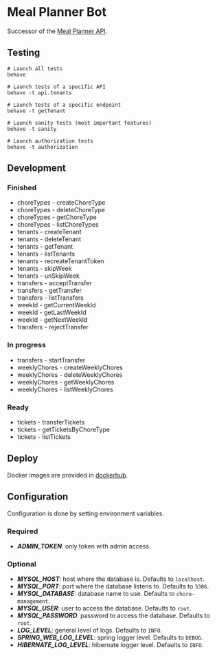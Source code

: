 # Meal Planner Bot

Successor of the [Meal Planner API](https://github.com/sralloza/meal-planner).

## Testing

```shell
# Launch all tests
behave

# Launch tests of a specific API
behave -t api.tenants

# Launch tests of a specific endpoint
behave -t getTenant

# Launch sanity tests (most important features)
behave -t sanity

# Launch authorization tests
behave -t authorization
```

## Development

### Finished

- choreTypes - createChoreType
- choreTypes - deleteChoreType
- choreTypes - getChoreType
- choreTypes - listChoreTypes
- tenants - createTenant
- tenants - deleteTenant
- tenants - getTenant
- tenants - listTenants
- tenants - recreateTenantToken
- tenants - skipWeek
- tenants - unSkipWeek
- transfers - acceptTransfer
- transfers - getTransfer
- transfers - listTransfers
- weekId - getCurrentWeekId
- weekId - getLastWeekId
- weekId - getNextWeekId
- transfers - rejectTransfer

### In progress

- transfers - startTransfer
- weeklyChores - createWeeklyChores
- weeklyChores - deleteWeeklyChores
- weeklyChores - getWeeklyChores
- weeklyChores - listWeeklyChores

### Ready

- tickets - transferTickets
- tickets - getTicketsByChoreType
- tickets - listTickets

## Deploy

Docker images are provided in [dockerhub](https://hub.docker.com/r/sralloza/chore-management-api).

## Configuration

Configuration is done by setting environment variables.

### Required

- **_ADMIN_TOKEN_**: only token with admin access.

### Optional

- **_MYSQL_HOST_**: host where the database is. Defaults to `localhost`.
- **_MYSQL_PORT_**: port where the database listens to. Defaults to `3306`.
- **_MYSQL_DATABASE_**: database name to use. Defaults to `chore-management`.
- **_MYSQL_USER_**: user to access the database. Defaults to `root`.
- **_MYSQL_PASSWORD_**: password to access the database. Defaults to `root`.
- **_LOG_LEVEL_**: general level of logs. Defaults to `INFO`.
- **_SPRING_WEB_LOG_LEVEL_**: spring logger level. Defaults to `DEBUG`.
- **_HIBERNATE_LOG_LEVEL_**: hibernate logger level. Defaults to `INFO`.
